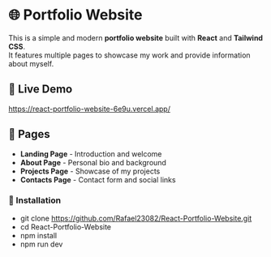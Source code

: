 # 🌐 Portfolio Website
This is a simple and modern **portfolio website** built with **React** and **Tailwind CSS**.  
It features multiple pages to showcase my work and provide information about myself. <br />

## 🔗 Live Demo <br />
https://react-portfolio-website-6e9u.vercel.app/

## 📁 Pages
- **Landing Page** - Introduction and welcome
- **About Page** - Personal bio and background
- **Projects Page** - Showcase of my projects
- **Contacts Page** - Contact form and social links

### 🚀 Installation
- git clone https://github.com/Rafael23082/React-Portfolio-Website.git
- cd React-Portfolio-Website
- npm install
- npm run dev
